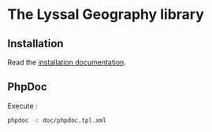 # The Lyssal Geography library


## Installation

Read the [installation documentation](doc/Installation.md).


## PhpDoc

Execute :

```sh
phpdoc -c doc/phpdoc.tpl.xml
```
